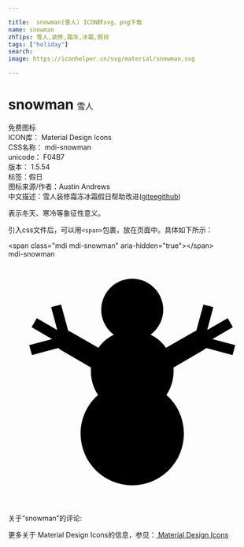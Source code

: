 ```yaml
---

title:  snowman(雪人) ICON转svg、png下载
name: snowman
zhTips: 雪人,装修,霜冻,冰霜,假日
tags: ["holiday"]
search: 
image: https://iconhelper.cn/svg/material/snowman.svg

---
```


# snowman  <small style="font-size: 60%;font-weight: 100">雪人</small>


<div class="detail-page">
<p>
<span><span class="badge-success badge">免费图标</span> </span>
<br/>
<span>
ICON库：
<span class="badge-secondary badge">Material Design Icons</span> 
</span>
<br/>
<span>
CSS名称：
<span class="badge-secondary badge">mdi-snowman</span> 
</span>
<br/>
<span>
unicode：
<span class="badge-secondary badge">F04B7</span> 
<copy-btn content='F04B7' btn-title=""></copy-btn>
<copy-btn :content='String.fromCodePoint(parseInt("F04B7", 16))' btn-title="复制U"></copy-btn>
</span>
<br/>
<span>
版本：
<span class="badge-secondary badge">1.5.54</span> 
</span><br/><span>标签：<span class="badge-light badge"><router-link to="/tags/holiday.html">假日</router-link></span></span>
<br/>
<span>图标来源/作者：<span class="badge-light badge">Austin Andrews</span></span> 
<br/>
<span class="zh-detail">中文描述：<span class="badge-primary badge">雪人</span><span class="badge-primary badge">装修</span><span class="badge-primary badge">霜冻</span><span class="badge-primary badge">冰霜</span><span class="badge-primary badge">假日</span><span class="help-link"><span>帮助改进</span>(<a href="https://gitee.com/liuwave/icon-helper/edit/master/json/material/snowman.json" target="_blank" rel="noopener noreferrer">gitee</a><a href="https://github.com/liuwave/icon-helper/edit/master/json/material/snowman.json" target="_blank" rel="noopener noreferrer">github</a></span>)</span><br/>
</p>
</div><div class="description description alert alert-light">表示冬天、寒冷等象征性意义。</div>
<div class="alert alert-dark">
  <i class="mdi mdi-snowman mdi-48px"></i>
  <i class="mdi mdi-snowman mdi-36px"></i>
  <i class="mdi mdi-snowman mdi-24px"></i>
  <i class="mdi mdi-snowman mdi-18px"></i>
</div>
<div>
  <p>引入css文件后，可以用<code>&lt;span&gt;</code>包裹，放在页面中。具体如下所示：    
  </p>
  <div class="alert alert-primary" style="font-size: 14px">
    &lt;span class="mdi mdi-snowman" aria-hidden="true"&gt;&lt;/span&gt;
    <copy-btn content='<span class="mdi mdi-snowman" aria-hidden="true"></span>'></copy-btn>
  </div>
  <div class="alert alert-secondary">
    <i class="mdi mdi-snowman"
    style="font-size: 24px"
    aria-hidden="true"></i> mdi-snowman
    <copy-btn content="mdi-snowman" btn-title="复制图标名称"></copy-btn>
  </div>
</div>
<div id="svg" class="svg-wrap">
<svg xmlns="http://www.w3.org/2000/svg" viewBox="0 0 24 24"><path d="M17,17A5,5 0 0,1 12,22A5,5 0 0,1 7,17C7,15.5 7.65,14.17 8.69,13.25C8.26,12.61 8,11.83 8,11C8,10.86 8,10.73 8,10.59L5.04,8.87L4.83,8.71L2.29,9.39L2.03,8.43L4.24,7.84L2.26,6.69L2.76,5.82L4.74,6.97L4.15,4.75L5.11,4.5L5.8,7.04L6.04,7.14L8.73,8.69C9.11,8.15 9.62,7.71 10.22,7.42C9.5,6.87 9,6 9,5A3,3 0 0,1 12,2A3,3 0 0,1 15,5C15,6 14.5,6.87 13.78,7.42C14.38,7.71 14.89,8.15 15.27,8.69L17.96,7.14L18.2,7.04L18.89,4.5L19.85,4.75L19.26,6.97L21.24,5.82L21.74,6.69L19.76,7.84L21.97,8.43L21.71,9.39L19.17,8.71L18.96,8.87L16,10.59V11C16,11.83 15.74,12.61 15.31,13.25C16.35,14.17 17,15.5 17,17Z" /></svg>
</div>
<detail full-name='mdi-snowman'></detail>
<div>
<p>关于“snowman”的评论:</p>
</div>
<Vssue title="关于“snowman”的评论" ></Vssue>    
<div><p>更多关于 Material Design Icons的信息，参见：<a target="_blank" href="https://iconhelper.cn/material.html"> Material Design Icons</a>
</p></div>
